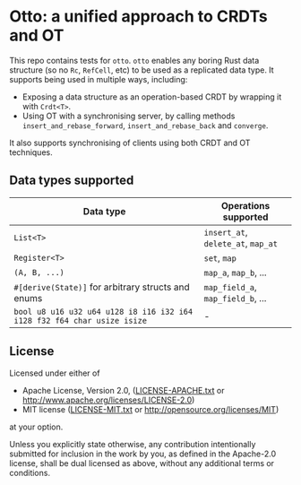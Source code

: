 # Otto: a unified approach to CRDTs and OT

This repo contains tests for `otto`. `otto` enables any boring Rust data structure (so no `Rc`, `RefCell`, etc) to be used as a replicated data type. It supports being used in multiple ways, including:

* Exposing a data structure as an operation-based CRDT by wrapping it with `Crdt<T>`.
* Using OT with a synchronising server, by calling methods `insert_and_rebase_forward`, `insert_and_rebase_back` and `converge`.

It also supports synchronising of clients using both CRDT and OT techniques.

## Data types supported

| Data type | Operations supported |
|---|---|
| `List<T>` | `insert_at`, `delete_at`, `map_at` |
| `Register<T>` | `set`, `map` |
| `(A, B, ...)` | `map_a`, `map_b`, ... |
| `#[derive(State)]` for arbitrary structs and enums | `map_field_a`, `map_field_b`, ... |
| `bool u8 u16 u32 u64 u128 i8 i16 i32 i64 i128 f32 f64 char usize isize` | - |

## License
Licensed under either of

 * Apache License, Version 2.0, ([LICENSE-APACHE.txt](LICENSE-APACHE.txt) or http://www.apache.org/licenses/LICENSE-2.0)
 * MIT license ([LICENSE-MIT.txt](LICENSE-MIT.txt) or http://opensource.org/licenses/MIT)

at your option.

Unless you explicitly state otherwise, any contribution intentionally submitted for inclusion in the work by you, as defined in the Apache-2.0 license, shall be dual licensed as above, without any additional terms or conditions.

